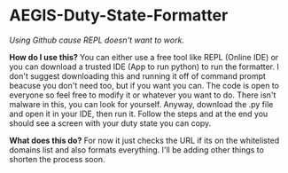 # AEGIS-Duty-State-Formatter
*Using Github cause REPL doesn't want to work.*

**How do I use this?**
You can either use a free tool like REPL (Online IDE) or you can download a trusted IDE (App to run python) to run the formatter.
I don't suggest downloading this and running it off of command prompt beacuse you don't need too, but if you want you can. 
The code is open to everyone so feel free to modify it or whatever you want to do. There isn't malware in this, you can look for yourself. 
Anyway, download the .py file and open it in your IDE, then run it. Follow the steps and at the end you should see a screen with your duty state you can copy.

**What does this do?**
For now it just checks the URL if its on the whitelisted domains list and also formats everything. I'll be adding other things to shorten the process soon. 

